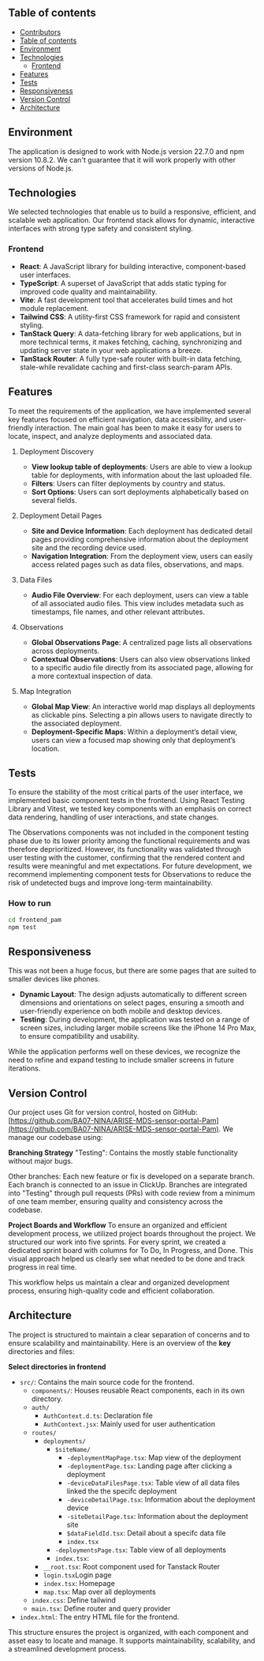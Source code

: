 ## Table of contents
- [Contributors](#contributors)
- [Table of contents](#table-of-contents)
- [Environment](#environment)
- [Technologies](#technologies)
  - [Frontend](#frontend)
- [Features](#features)
- [Tests](#tests)
- [Responsiveness](#responsiveness)
- [Version Control](#version-control)
- [Architecture](#architecture)

## Environment

The application is designed to work with Node.js version 22.7.0 and npm version 10.8.2. We can't guarantee that it will work properly with other versions of Node.js.

## Technologies

We selected technologies that enable us to build a responsive, efficient, and scalable web application. Our frontend stack allows for dynamic, interactive interfaces with strong type safety and consistent styling.

### Frontend
- **React**: A JavaScript library for building interactive, component-based user interfaces.
- **TypeScript**:  A superset of JavaScript that adds static typing for improved code quality and maintainability.
- **Vite**: A fast development tool that accelerates build times and hot module replacement.
- **Tailwind CSS**: A utility-first CSS framework for rapid and consistent styling.
- **TanStack Query**: A data-fetching library for web applications, but in more technical terms, it makes fetching, caching, synchronizing and updating server state in your web applications a breeze.
- **TanStack Router**: A fully type-safe router with built-in data fetching, stale-while revalidate caching and first-class search-param APIs.

## Features

To meet the requirements of the application, we have implemented several key features focused on efficient navigation, data accessibility, and user-friendly interaction. The main goal has been to make it easy for users to locate, inspect, and analyze deployments and associated data.

1. Deployment Discovery
    - **View lookup table of deployments**: Users are able to view a lookup table for deployments, with information about the last uploaded file.
    - **Filters**: Users can filter deployments by country and status.
    - **Sort Options**: Users can sort deployments alphabetically based on several fields.

2. Deployment Detail Pages
    - **Site and Device Information**: Each deployment has dedicated detail pages providing comprehensive information about the deployment site and the recording device used.
    - **Navigation Integration**: From the deployment view, users can easily access related pages such as data files, observations, and maps.

3. Data Files
    - **Audio File Overview**: For each deployment, users can view a table of all associated audio files. This view includes metadata such as timestamps, file names, and other relevant attributes.

4. Observations
    - **Global Observations Page**: A centralized page lists all observations across deployments.
    - **Contextual Observations**: Users can also view observations linked to a specific audio file directly from its associated page, allowing for a more contextual inspection of data.

5. Map Integration
    - **Global Map View**: An interactive world map displays all deployments as clickable pins. Selecting a pin allows users to navigate directly to the associated deployment.
    - **Deployment-Specific Maps**: Within a deployment’s detail view, users can view a focused map showing only that deployment’s location.
## Tests

To ensure the stability of the most critical parts of the user interface, we implemented basic component tests in the frontend. Using React Testing Library and Vitest, we tested key components with an emphasis on correct data rendering, handling of user interactions, and state changes.

The Observations components was not included in the component testing phase due to its lower priority among the functional requirements and was therefore deprioritized. However, its functionality was validated through user testing with the customer, confirming that the rendered content and results were meaningful and met expectations. For future development, we recommend implementing component tests for Observations to reduce the risk of undetected bugs and improve long-term maintainability.

### How to run
```bash
cd frontend_pam
npm test
```

## Responsiveness
This was not been a huge focus, but there are some pages that are suited to smaller devices like phones.

- **Dynamic Layout**: The design adjusts automatically to different screen dimensions and orientations on select pages, ensuring a smooth and user-friendly experience on both mobile and desktop devices.
- **Testing**: During development, the application was tested on a range of screen sizes, including larger mobile screens like the iPhone 14 Pro Max, to ensure compatibility and usability.

While the application performs well on these devices, we recognize the need to refine and expand testing to include smaller screens in future iterations.

## Version Control

Our project uses Git for version control, hosted on GitHub: [https://github.com/BA07-NINA/ARISE-MDS-sensor-portal-Pam](https://github.com/BA07-NINA/ARISE-MDS-sensor-portal-Pam). We manage our codebase using:

**Branching Strategy**
"Testing": Contains the mostly stable functionality without major bugs.

Other branches: Each new feature or fix is developed on a separate branch. Each branch is connected to an issue in ClickUp. Branches are integrated into "Testing" through pull requests (PRs) with code review from a minimum of one team member, ensuring quality and consistency across the codebase.

**Project Boards and Workflow**
To ensure an organized and efficient development process, we utilized project boards throughout the project. We structured our work into five sprints. For every sprint, we created a dedicated sprint board with columns for To Do, In Progress, and Done. This visual approach helped us clearly see what needed to be done and track progress in real time.

This workflow helps us maintain a clear and organized development process, ensuring high-quality code and efficient collaboration.

## Architecture
The project is structured to maintain a clear separation of concerns and to ensure scalability and maintainability. Here is an overview of the **key** directories and files:

**Select directories in frontend**

- `src/`: Contains the main source code for the frontend.
  - `components/`: Houses reusable React components, each in its own directory.
  - `auth/`
    - `AuthContext.d.ts`: Declaration file
    - `AuthContext.jsx`: Mainly used for user authentication
  - `routes/`
    - `deployments/`
      - `$siteName/`
        - `-deploymentMapPage.tsx`: Map view of the deployment
        - `-deploymentPage.tsx`: Landing page after clicking a deployment
        - `-deviceDataFilesPage.tsx`: Table view of all data files linked the the specifc deployment
        - `-deviceDetailPage.tsx`: Information about the deployment device
        - `-siteDetailPage.tsx`: Information about the deployment site
        - `$dataFieldId.tsx`: Detail about a specifc data file
        - `index.tsx`
      - `-deploymentsPage.tsx`: Table view of all deployments
      - `index.tsx`: 
    - `__root.tsx`: Root component used for Tanstack Router
    - `login.tsx`Login page
    - `index.tsx`: Homepage
    - `map.tsx`: Map over all deployments
  - `index.css`: Define tailwind
  - `main.tsx`: Define router and query provider
- `index.html`: The entry HTML file for the frontend.


This structure ensures the project is organized, with each component and asset easy to locate and manage. It supports maintainability, scalability, and a streamlined development process.